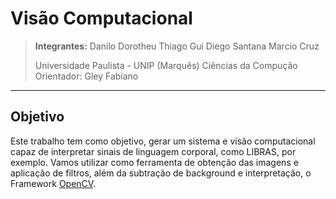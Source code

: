 Visão Computacional
=================
>**Integrantes:**
>   Danilo Dorotheu
>   Thiago Gui
>   Diego Santana
>   Marcio Cruz
>    
>  Universidade Paulista - UNIP (Marquês)
>  Ciências da Compução
>  Orientador: Gley Fabiano
 
----------------
Objetivo
----------
Este trabalho tem como objetivo, gerar um sistema e visão computacional capaz de interpretar sinais de linguagem corporal, como LIBRAS, por exemplo. Vamos utilizar como ferramenta de obtenção das imagens e aplicação de filtros, além da subtração de background e  interpretação, o Framework <a href="http://opencv.org/">OpenCV</a>.
